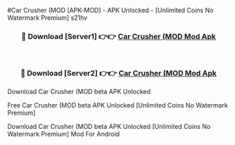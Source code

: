 #Car Crusher (MOD [APK-MOD] - APK Unlocked - [Unlimited Coins No Watermark Premium] s21hv



<div align="center">

<h3>🔴 Download [Server1] 👉👉 <a href="https://momento.my/?title=Car_Crusher_(MOD">Car Crusher (MOD Mod Apk</a></h3><br>

<h3>🔴 Download [Server2] 👉👉 <a href="https://momento.my/?title=Car_Crusher_(MOD">Car Crusher (MOD Mod Apk</a></h3>
</div>



Download Car Crusher (MOD beta APK Unlocked

Free Car Crusher (MOD beta APK Unlocked [Unlimited Coins No Watermark Premium]

Download Car Crusher (MOD beta APK Unlocked [Unlimited Coins No Watermark Premium] Mod For Android
